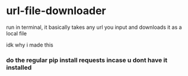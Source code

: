 # url-file-downloader

run in terminal, it basically takes any url you input and downloads it as a local file

idk why i made this

### do the regular pip install requests incase u dont have it installed
